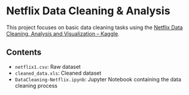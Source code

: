 # Netflix Data Cleaning & Analysis

This project focuses on basic data cleaning tasks using the [Netflix Data Cleaning, Analysis and Visualization – Kaggle](https://www.kaggle.com/datasets/ariyoomotade/netflix-data-cleaning-analysis-and-visualization). 

## Contents

- `netflix1.csv`: Raw dataset  
- `cleaned_data.xls`: Cleaned dataset  
- `DataCleaning-Netflix.ipynb`: Jupyter Notebook containing the data cleaning process


